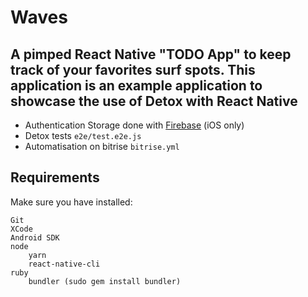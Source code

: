 # Waves

## A pimped React Native "TODO App" to keep track of your favorites surf spots. This application is an example application to showcase the use of Detox with React Native

* Authentication Storage done with [Firebase](https://firebase.google.com/) (iOS only)
* Detox tests `e2e/test.e2e.js`
* Automatisation on bitrise `bitrise.yml`

## Requirements

Make sure you have installed:

    Git
    XCode
    Android SDK
    node
        yarn
        react-native-cli
    ruby
        bundler (sudo gem install bundler)


